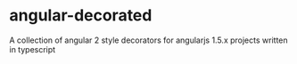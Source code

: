 # angular-decorated
A collection of angular 2 style decorators for angularjs 1.5.x projects written in typescript
